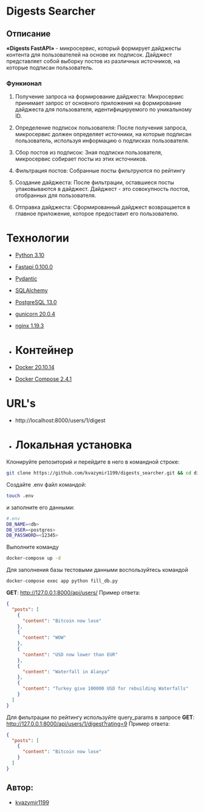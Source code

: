 # Digests Searcher

## Отписание

**«Digests FastAPI»** - микросервис, который формирует дайджесты контента
для пользователей на основе их подписок. Дайджест представляет собой выборку
постов из различных источников, на которые подписан пользователь.

### Функионал

1. Получение запроса на формирование дайджеста: Микросервис принимаeт запрос от
   основного приложения на формирование дайджеста для
   пользователя, идентифицируемого по уникальному ID.

2. Определение подписок пользователя: После получения запроса, микросервис
   должен определяет источники, на которые подписан пользователь, используя
   информацию о подписках пользователя.

3. Сбор постов из подписок: Зная подписки пользователя, микросервис
   собираeт посты из этих источников.

4. Фильтрация постов: Собранные посты фильтруются по рейтингу

5. Создание дайджеста: После фильтрации, оставшиеся посты упаковываются в
   дайджест. Дайджест - это совокупность постов, отобранных для пользователя.

6. Отправка дайджеста: Сформированный дайджест возвращается в главное
   приложение, которое предоставит его пользователю.

# Технологии

- [Python 3.10](https://www.python.org/downloads/release/python-388/)
- [Fastapi 0.100.0](https://fastapi.tiangolo.com/)
- [Pydantic](https://docs.pydantic.dev/latest/)
- [SQLAlchemy](https://www.sqlalchemy.org/)
- [PostgreSQL 13.0](https://www.postgresql.org/download/)
- [gunicorn 20.0.4](https://pypi.org/project/gunicorn/)
- [nginx 1.19.3](https://nginx.org/ru/download.html)
- # Контейнер

- [Docker 20.10.14](https://www.docker.com/)
- [Docker Compose 2.4.1](https://docs.docker.com/compose/)

# URL's

- http://localhost:8000/users/1/digest
- # Локальная установка

Клонируйте репозиторий и перейдите в него в командной строке:

```sh
git clone https://github.com/kvazymir1199/digests_searcher.git && cd digests_searcher
```

Создайте .env файл командой:

```sh
touch .env
```

и заполните его данными:

```sh
#.env
DB_NAME=<db>
DB_USER=<postgres>
DB_PASSWORD=<12345>
```

Выполните команду

```sh
docker-compose up -d
```

Для заполнения базы тестовыми данными воспользуйтесь командой

```sh
docker-compose exec app python fill_db.py
```

**GET**: http://127.0.0.1:8000/api/users/
Пример ответа:

```json
{
  "posts": [
    {
      "content": "Bitcoin now lose"
    },
    {
      "content": "WOW"
    },
    {
      "content": "USD now lower than EUR"
    },
    {
      "content": "Waterfall in Alanya"
    },
    {
      "content": "Turkey give 100000 USD for rebuilding Waterfalls"
    }
  ]
}
```

Для фильтрации по рейтингу используйте query_params в запросе
**GET**: http://127.0.0.1:8000/api/users/1/digest?rating=9
Пример ответа:

```json
{
  "posts": [
    {
      "content": "Bitcoin now lose"
    }
  ]
}
```

## Автор:

* [kvazymir1199](https://github.com/kvazymir1199)